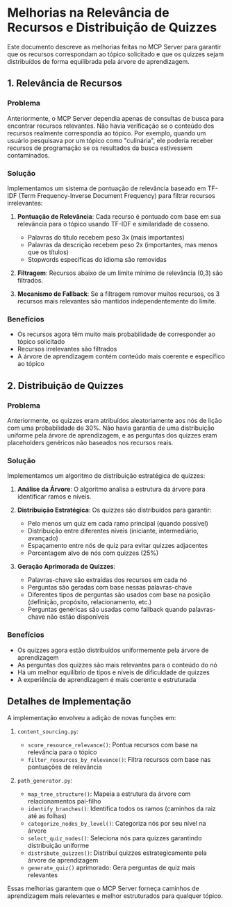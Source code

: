 # Melhorias na Relevância de Recursos e Distribuição de Quizzes

Este documento descreve as melhorias feitas no MCP Server para garantir que os recursos correspondam ao tópico solicitado e que os quizzes sejam distribuídos de forma equilibrada pela árvore de aprendizagem.

## 1. Relevância de Recursos

### Problema

Anteriormente, o MCP Server dependia apenas de consultas de busca para encontrar recursos relevantes. Não havia verificação se o conteúdo dos recursos realmente correspondia ao tópico. Por exemplo, quando um usuário pesquisava por um tópico como "culinária", ele poderia receber recursos de programação se os resultados da busca estivessem contaminados.

### Solução

Implementamos um sistema de pontuação de relevância baseado em TF-IDF (Term Frequency-Inverse Document Frequency) para filtrar recursos irrelevantes:

1. **Pontuação de Relevância**: Cada recurso é pontuado com base em sua relevância para o tópico usando TF-IDF e similaridade de cosseno.

   - Palavras do título recebem peso 3x (mais importantes)
   - Palavras da descrição recebem peso 2x (importantes, mas menos que os títulos)
   - Stopwords específicas do idioma são removidas

2. **Filtragem**: Recursos abaixo de um limite mínimo de relevância (0,3) são filtrados.

3. **Mecanismo de Fallback**: Se a filtragem remover muitos recursos, os 3 recursos mais relevantes são mantidos independentemente do limite.

### Benefícios

- Os recursos agora têm muito mais probabilidade de corresponder ao tópico solicitado
- Recursos irrelevantes são filtrados
- A árvore de aprendizagem contém conteúdo mais coerente e específico ao tópico

## 2. Distribuição de Quizzes

### Problema

Anteriormente, os quizzes eram atribuídos aleatoriamente aos nós de lição com uma probabilidade de 30%. Não havia garantia de uma distribuição uniforme pela árvore de aprendizagem, e as perguntas dos quizzes eram placeholders genéricos não baseados nos recursos reais.

### Solução

Implementamos um algoritmo de distribuição estratégica de quizzes:

1. **Análise da Árvore**: O algoritmo analisa a estrutura da árvore para identificar ramos e níveis.

2. **Distribuição Estratégica**: Os quizzes são distribuídos para garantir:

   - Pelo menos um quiz em cada ramo principal (quando possível)
   - Distribuição entre diferentes níveis (iniciante, intermediário, avançado)
   - Espaçamento entre nós de quiz para evitar quizzes adjacentes
   - Porcentagem alvo de nós com quizzes (25%)

3. **Geração Aprimorada de Quizzes**:
   - Palavras-chave são extraídas dos recursos em cada nó
   - Perguntas são geradas com base nessas palavras-chave
   - Diferentes tipos de perguntas são usados com base na posição (definição, propósito, relacionamento, etc.)
   - Perguntas genéricas são usadas como fallback quando palavras-chave não estão disponíveis

### Benefícios

- Os quizzes agora estão distribuídos uniformemente pela árvore de aprendizagem
- As perguntas dos quizzes são mais relevantes para o conteúdo do nó
- Há um melhor equilíbrio de tipos e níveis de dificuldade de quizzes
- A experiência de aprendizagem é mais coerente e estruturada

## Detalhes de Implementação

A implementação envolveu a adição de novas funções em:

1. `content_sourcing.py`:

   - `score_resource_relevance()`: Pontua recursos com base na relevância para o tópico
   - `filter_resources_by_relevance()`: Filtra recursos com base nas pontuações de relevância

2. `path_generator.py`:
   - `map_tree_structure()`: Mapeia a estrutura da árvore com relacionamentos pai-filho
   - `identify_branches()`: Identifica todos os ramos (caminhos da raiz até as folhas)
   - `categorize_nodes_by_level()`: Categoriza nós por seu nível na árvore
   - `select_quiz_nodes()`: Seleciona nós para quizzes garantindo distribuição uniforme
   - `distribute_quizzes()`: Distribui quizzes estrategicamente pela árvore de aprendizagem
   - `generate_quiz()` aprimorado: Gera perguntas de quiz mais relevantes

Essas melhorias garantem que o MCP Server forneça caminhos de aprendizagem mais relevantes e melhor estruturados para qualquer tópico.
